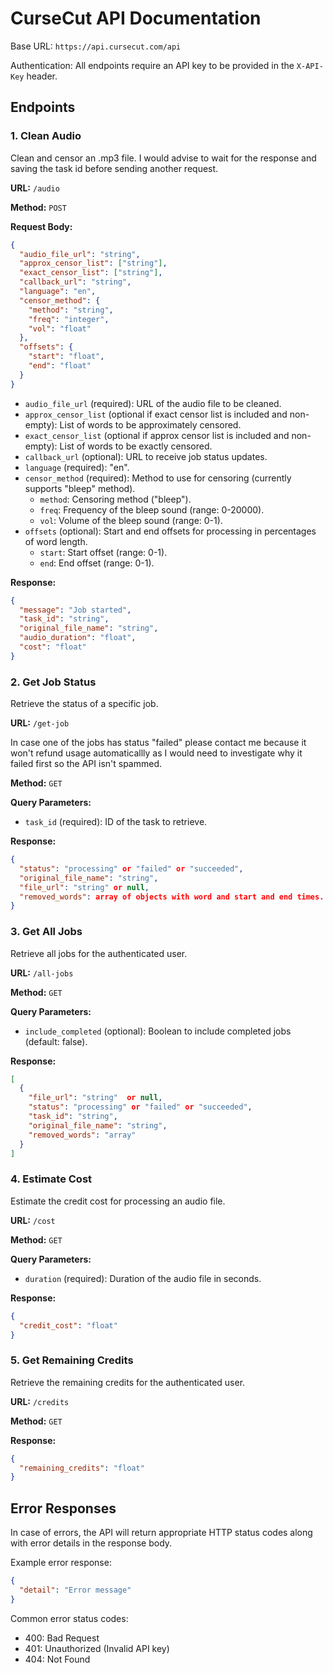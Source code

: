 # CurseCut API Documentation

Base URL: `https://api.cursecut.com/api`

Authentication: All endpoints require an API key to be provided in the `X-API-Key` header.

## Endpoints

### 1. Clean Audio

Clean and censor an .mp3 file. I would advise to wait for the response and saving the task id before sending another request.

**URL:** `/audio`

**Method:** `POST`

**Request Body:**

```json
{
  "audio_file_url": "string",
  "approx_censor_list": ["string"],
  "exact_censor_list": ["string"],
  "callback_url": "string",
  "language": "en",
  "censor_method": {
    "method": "string",
    "freq": "integer",
    "vol": "float"
  },
  "offsets": {
    "start": "float",
    "end": "float"
  }
}
```

- `audio_file_url` (required): URL of the audio file to be cleaned.
- `approx_censor_list` (optional if exact censor list is included and non-empty): List of words to be approximately censored.
- `exact_censor_list` (optional if approx censor list is included and non-empty): List of words to be exactly censored.
- `callback_url` (optional): URL to receive job status updates.
- `language` (required): "en".
- `censor_method` (required): Method to use for censoring (currently supports "bleep" method).
  - `method`: Censoring method ("bleep").
  - `freq`: Frequency of the bleep sound (range: 0-20000).
  - `vol`: Volume of the bleep sound (range: 0-1).
- `offsets` (optional): Start and end offsets for processing in percentages of word length.
  - `start`: Start offset (range: 0-1).
  - `end`: End offset (range: 0-1).

**Response:**

```json
{
  "message": "Job started",
  "task_id": "string",
  "original_file_name": "string",
  "audio_duration": "float",
  "cost": "float"
}
```

### 2. Get Job Status

Retrieve the status of a specific job.

**URL:** `/get-job`

In case one of the jobs has status "failed" please contact me because it won't refund usage automaticallly as I would need to investigate why it failed first so the API isn't spammed.

**Method:** `GET`

**Query Parameters:**

- `task_id` (required): ID of the task to retrieve.

**Response:**

```json
{
  "status": "processing" or "failed" or "succeeded",
  "original_file_name": "string",
  "file_url": "string" or null,
  "removed_words": array of objects with word and start and end times.
}
```

### 3. Get All Jobs

Retrieve all jobs for the authenticated user.

**URL:** `/all-jobs`

**Method:** `GET`

**Query Parameters:**

- `include_completed` (optional): Boolean to include completed jobs (default: false).

**Response:**

```json
[
  {
    "file_url": "string"  or null,
    "status": "processing" or "failed" or "succeeded",
    "task_id": "string",
    "original_file_name": "string",
    "removed_words": "array"
  }
]
```

### 4. Estimate Cost

Estimate the credit cost for processing an audio file.

**URL:** `/cost`

**Method:** `GET`

**Query Parameters:**

- `duration` (required): Duration of the audio file in seconds.

**Response:**

```json
{
  "credit_cost": "float"
}
```

### 5. Get Remaining Credits

Retrieve the remaining credits for the authenticated user.

**URL:** `/credits`

**Method:** `GET`

**Response:**

```json
{
  "remaining_credits": "float"
}
```

## Error Responses

In case of errors, the API will return appropriate HTTP status codes along with error details in the response body.

Example error response:

```json
{
  "detail": "Error message"
}
```

Common error status codes:
- 400: Bad Request
- 401: Unauthorized (Invalid API key)
- 404: Not Found
